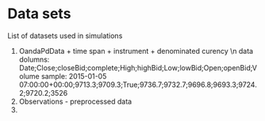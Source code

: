 # Data sets
List of datasets used in simulations


1. OandaPdData + time span + instrument + denominated curency \n
data dolumns:
Date;Close;closeBid;complete;High;highBid;Low;lowBid;Open;openBid;Volume
sample:
2015-01-05 07:00:00+00:00;9713.3;9709.3;True;9736.7;9732.7;9696.8;9693.3;9724.2;9720.2;3526
2. Observations - preprocessed data
3. 

